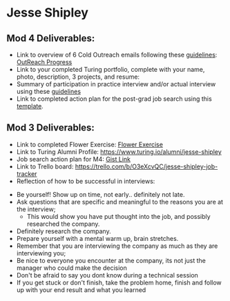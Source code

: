 # Jesse Shipley

## Mod 4 Deliverables:
* Link to overview of 6 Cold Outreach emails following these [guidelines](https://github.com/turingschool/career-development-curriculum/blob/master/module_four/cold_outreach_deliverable_guidelines.md): [OutReach Progress](https://gist.github.com/Sh1pley/6d305a9fbdb3c04c733a8080390b7a79)
* Link to your completed Turing portfolio, complete with your name, photo, description, 3 projects, and resume:
* Summary of participation in practice interview and/or actual interview using these [guidelines](https://github.com/turingschool/career-development-curriculum/blob/master/module_four/interview_practice_reflection_guidelines.md)
* Link to completed action plan for the post-grad job search using this [template](https://github.com/turingschool/career-development-curriculum/blob/master/module_four/post_grad_plan.md). 

## Mod 3 Deliverables:

* Link to completed Flower Exercise: [Flower Exercise](https://github.com/Sh1pley/Turing-Deliverables/blob/master/Desktop/Parachute-Flower-Exercise.pdf)
* Link to Turing Alumni Profile: https://www.turing.io/alumni/jesse-shipley
* Job search action plan for M4: [Gist Link](https://gist.github.com/Sh1pley/129fc8d28319286ed2c5538ed7182e85)
* Link to Trello board: https://trello.com/b/O3eXcvQC/jesse-shipley-job-tracker
* Reflection of how to be successful in interviews: 
 - Be yourself! Show up on time, not early.. definitely not late.
  - Ask questions that are specific and meaningful to the reasons you are at the interview;
    - This would show you have put thought into the job, and possibly researched the company.
  - Definitely research the company.
 - Prepare yourself with a mental warm up, brain stretches.
 - Remember that you are interviewing the company as much as they are interviewing you;
 - Be nice to everyone you encounter at the company, its not just the manager who could make the decision
 - Don't be afraid to say you dont know during a technical session
  - If you get stuck or don't finish, take the problem home, finish and follow up with your end result and what you learned
